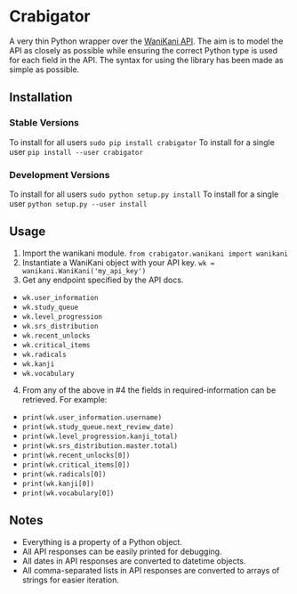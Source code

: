 Crabigator
==========
A very thin Python wrapper over the [WaniKani
API](https://www.wanikani.com/api). The aim is to model the API as closely as
possible while ensuring the correct Python type is used for each field in the
API. The syntax for using the library has been made as simple as possible.

Installation
------------

### Stable Versions
To install for all users `sudo pip install crabigator`
To install for a single user `pip install --user crabigator`

### Development Versions
To install for all users `sudo python setup.py install`
To install for a single user `python setup.py --user install`

Usage
-----
1. Import the wanikani module. `from crabigator.wanikani import wanikani`
2. Instantiate a WaniKani object with your API key.
   `wk = wanikani.WaniKani('my_api_key')`
3. Get any endpoint specified by the API docs.
  * `wk.user_information`
  * `wk.study_queue`
  * `wk.level_progression`
  * `wk.srs_distribution`
  * `wk.recent_unlocks`
  * `wk.critical_items`
  * `wk.radicals`
  * `wk.kanji`
  * `wk.vocabulary`
4. From any of the above in #4 the fields in required-information can be
   retrieved. For example:
  * `print(wk.user_information.username)`
  * `print(wk.study_queue.next_review_date)`
  * `print(wk.level_progression.kanji_total)`
  * `print(wk.srs_distribution.master.total)`
  * `print(wk.recent_unlocks[0])`
  * `print(wk.critical_items[0])`
  * `print(wk.radicals[0])`
  * `print(wk.kanji[0])`
  * `print(wk.vocabulary[0])`

Notes
-----
* Everything is a property of a Python object.
* All API responses can be easily printed for debugging.
* All dates in API responses are converted to datetime objects.
* All comma-separated lists in API responses are converted to arrays of strings
  for easier iteration.
